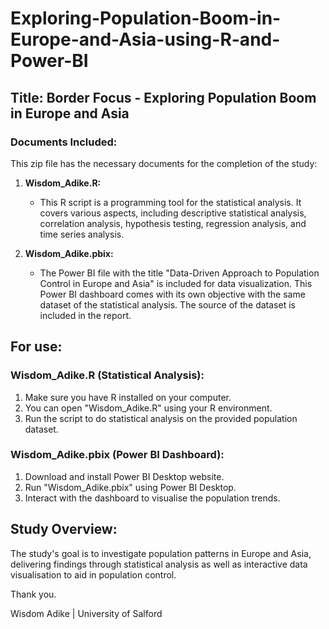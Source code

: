 # Exploring-Population-Boom-in-Europe-and-Asia-using-R-and-Power-BI
## Title: Border Focus - Exploring Population Boom in Europe and Asia

### Documents Included:
This zip file has the necessary documents for the completion of the study:

1. **Wisdom_Adike.R:**
   - This R script is a programming tool for the statistical analysis. It covers various aspects, including descriptive statistical analysis, correlation analysis, hypothesis testing, regression analysis, and time series analysis.

2. **Wisdom_Adike.pbix:**
   - The Power BI file with the title "Data-Driven Approach to Population Control in Europe and Asia" is included for data visualization. This Power BI dashboard comes with its own objective with the same dataset of the statistical analysis. The source of the dataset is included in the report.

## For use:

### Wisdom_Adike.R (Statistical Analysis):
1. Make sure you have R installed on your computer.
2. You can open "Wisdom_Adike.R" using your R environment.
3. Run the script to do statistical analysis on the provided population dataset.

### Wisdom_Adike.pbix (Power BI Dashboard):
1. Download and install Power BI Desktop website.
2. Run "Wisdom_Adike.pbix" using Power BI Desktop.
3. Interact with the dashboard to visualise the population trends.

## Study Overview:
The study's goal is to investigate population patterns in Europe and Asia, delivering findings through statistical analysis as well as interactive data visualisation to aid in population control.

Thank you.

Wisdom Adike | University of Salford
